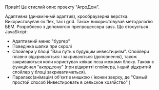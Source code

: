 Привіт! Це стислий опис проекту "АгроДом".

Адаптивна (динамічнмй адаптив), кросбраузерна верстка. Використовував як flex, так і grid. Також використовував
методологію БЕМ. Розроблено з допомогою препроцессора sass.
Що стосується JavaSkript:
- Адаптивний меню "бургер" 
- Поведінка шапки при скролі
- Спойлери у блоці "Ваш путь к будущим инвестициям". Спойлери плавно відкриваються і закриваються (доповнення), 
також закриваються коли користувач клікає поза межами блоку. Також є функціонал "акордеону" 
(при відкритті спойлера, інший відкритий спойлер у блоці закриватиметься).   
- Паралакс(анімація) об'єктів мишкою ( іконки зверху, де "Самый простой способ Инвестировать в сельское хозяйство" )